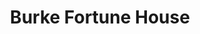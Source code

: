 ---
layout: place
title: "Burke Fortune House"
permalink: /virginia/burke-centre/burke-fortune-house.html
stateAbbr: VA
stateName: Virginia
cityName: Burke Centre
seo:
  name: "Burke Fortune House"
  type: Restaurant
  links: https://www.facebook.com/Burke-Fortune-House-195764490464708/
description: "Relaxed Japanese eatery serving sushi, noodles & teriyaki in a narrow, traditional space. Burke Fortune House serves delicious sushi in Burke Centre, Virginia. Try fresh Japanese dishes for a great dining experience. Available for takeout, delivery, lunch, and dinner."
place_id: ChIJecNpFONRtokR9sqXMb2Ypts
photos:
  - name: >-
      places/ChIJecNpFONRtokR9sqXMb2Ypts/photos/AeeoHcKRhZy-Uk86K5wgC4YUh8T6e652l25-sMeZmBJ17n21QRi33kLcnLJj8YajwbDdNRigOBtAd7TACIcVyv-Kl-jdhJPObBTI6iXFYfXAfzBUDX3HyfmeKZiGwG5CyRjV3M789qwXbPcyoPVVaNZWOWKJFNNJhcpaVGVYQdMSVSgGEhdpwynbYtnHolw0vTqPxW5Y1fQhVF5ikJAwwKF__rlncj_hWJZWa-BpSgbtVo4OPLWq3QWQluQsTDlMDNRQSyaQjEjKyfNTmTCsF6Qr5HBDKeCzZw5O-nEcajGH9PDDi_nSGMLhkT2IHyb87WVKcy1ICqqobhilOAomP0PHglxQCNYlXR3iqEynW9C8tv6jap9b2YBoz1COjujKu0Hww1AWLzk6sQFRWsvEjpfyAoHxsAlYgMTfAeawIL-3ONArmi6g
    widthPx: 4000
    heightPx: 3000
    authorAttributions:
      - displayName: Tilly Lo
        uri: https://maps.google.com/maps/contrib/100390448201842012508
        photoUri: >-
          https://lh3.googleusercontent.com/a-/ALV-UjVIFfjkSUs9jq1Nl3rx3pO7zemmOyMMFGDFZ1tdpHYTz9I0J8fEeA=s100-p-k-no-mo
    flagContentUri: >-
      https://www.google.com/local/imagery/report/?cb_client=maps_api_places.places_api&image_key=!1e10!2sCIHM0ogKEICAgID6gOLdwgE&hl=en-US
    googleMapsUri: >-
      https://www.google.com/maps/place//data=!3m4!1e2!3m2!1sCIHM0ogKEICAgID6gOLdwgE!2e10!4m2!3m1!1s0x89b651e31469c379:0xdba698bd3197caf6
  - name: >-
      places/ChIJecNpFONRtokR9sqXMb2Ypts/photos/AeeoHcKFihNaAO-Wel7iaAuNX99odWDYEtl2rtnEvyLksujDaGF_AHc59NAbpMNg_qZISj2Y66GImUXoIlX2RQxUPCcmg-_ZyrtL32kH7SHIItuQTdaM0iLPfLl0oep1qw374qFRpLKS5ThrOCpWWSn_70lHD1LPveGGcjDNJ5dEYh5NtP-LFGSDrLuH09duWaJ2eklt1kZbkTJGk1YoK-YZI9LiQT8c3S3JAlT-0R9HXckbV7nR2DuKnMfDJ75vRyPS_8x4dpwX6Jk3BqBJiuD1IgyXXVurZAtSa8xyEFsn3pKB-ZIyCGBZd49KJ_qUtp3WfkCQhD_-KzleSo9b1LTWrr9mUS2OBO06oC58Z3J7PtJPqg_YJDsvEk6u_bPF-UZpr5RFdWOmseZeWM9ovVGLs2KIiIb43rFVTJj3G5rwk6ZUUooL
    widthPx: 4032
    heightPx: 3024
    authorAttributions:
      - displayName: Happy Wanderer
        uri: https://maps.google.com/maps/contrib/118372659123481237488
        photoUri: >-
          https://lh3.googleusercontent.com/a-/ALV-UjVIhjyhjiSK16nc2Arvwyj-ugcY9rkC5fvK_LhdPTBQDn1XBeND=s100-p-k-no-mo
    flagContentUri: >-
      https://www.google.com/local/imagery/report/?cb_client=maps_api_places.places_api&image_key=!1e10!2sCIHM0ogKEICAgICspfi1uwE&hl=en-US
    googleMapsUri: >-
      https://www.google.com/maps/place//data=!3m4!1e2!3m2!1sCIHM0ogKEICAgICspfi1uwE!2e10!4m2!3m1!1s0x89b651e31469c379:0xdba698bd3197caf6
  - name: >-
      places/ChIJecNpFONRtokR9sqXMb2Ypts/photos/AeeoHcL6VKJxW01GSP6thwciz1qzwge3LISrVmQGBKVFZjXLlpOkNyZWvbSXTrlSkBUGZkHYxjz-rQvUZ-tIdK8w8sIO2WmRVawGLGVzz8HgBtigjpsEg1hQ6Ym6pJoe-EEqCV1zeTg_cX2wikUKTzjMdp9H6tgLLN8_fzbrA3kgAOWuwTdU_FYe1aT8_D6uBObkKWAq_HN2_xLIcUP9gos_L-spXPD5EoNx4wOG6rbHPYHMGdCE4hfJ6qHee-_EMlI5iAa4KlJF0do_S_f4Nghx-0JRzErnIbJihaqD_oezkCcne4yzx6vj4LoqSFuoz1i753XWBt4vL0jk8iROxew6CkoO1A4k7J4plCI8-TC9acHNHrwT8IbIbrbbsvrsIkvwOiHx7YSj-EbWb5XJhD1Yh5i04hToySJlgoSisYoZbFT_dQzH
    widthPx: 4000
    heightPx: 3000
    authorAttributions:
      - displayName: Morgan Stevens
        uri: https://maps.google.com/maps/contrib/111664658687283900125
        photoUri: >-
          https://lh3.googleusercontent.com/a-/ALV-UjVOnKF2ytEFQ1l4p3nnFE4D-nI78uWTPSrkahwazy7QenQN_qe52Q=s100-p-k-no-mo
    flagContentUri: >-
      https://www.google.com/local/imagery/report/?cb_client=maps_api_places.places_api&image_key=!1e10!2sCIHM0ogKEICAgIDr0vmzngE&hl=en-US
    googleMapsUri: >-
      https://www.google.com/maps/place//data=!3m4!1e2!3m2!1sCIHM0ogKEICAgIDr0vmzngE!2e10!4m2!3m1!1s0x89b651e31469c379:0xdba698bd3197caf6
  - name: >-
      places/ChIJecNpFONRtokR9sqXMb2Ypts/photos/AeeoHcIWijatL6w0uBqSJK5BsWT06Kox5sVN-KxDVMZ177LoRa_6EBlkuL9GvO5obDp8yW9Wf2BegKYvB7EBX17x280t1op_YT_N2gpHcyTyxGJN5esAaka4uRqzROHwMFo_Tzn3liyXRlOagq2bZkGo4GB6gcHhhDS8hxPqZZfKCfYevsag5-6ozcKmrM9iPrTkIGr_FAFcIdMabWt3XzPx8fPplCKDn-RRdR4ECbfZpYMXx63dlPzjXKJBRS-dkJzCSXn2c2KUh0uV0FK5fX8DVtrueL84NXObCLqk-LPmrIcQ_myMgwfUhxGY1qRPrJjqnn799Fkvmz73AuimvADm1VI3SVhLlb6JLxAmBwHBLOIpitEt1tX2GPMt03zSz8xOn0jYudnCn6pLej7R5Tyc6YetQVLsqgT_VZzWJNKu0wEGQXYj
    widthPx: 4080
    heightPx: 3072
    authorAttributions:
      - displayName: Barnett Hsu
        uri: https://maps.google.com/maps/contrib/103150591020456979770
        photoUri: >-
          https://lh3.googleusercontent.com/a-/ALV-UjUiKAck5w3edhfOfadOARAt6WesDl7ljkgJteoivZTvlqHfTdwEkA=s100-p-k-no-mo
    flagContentUri: >-
      https://www.google.com/local/imagery/report/?cb_client=maps_api_places.places_api&image_key=!1e10!2sCIHM0ogKEICAgICRzIKEwQE&hl=en-US
    googleMapsUri: >-
      https://www.google.com/maps/place//data=!3m4!1e2!3m2!1sCIHM0ogKEICAgICRzIKEwQE!2e10!4m2!3m1!1s0x89b651e31469c379:0xdba698bd3197caf6
  - name: >-
      places/ChIJecNpFONRtokR9sqXMb2Ypts/photos/AeeoHcJUNgVQPfoH_QpLW7ImxqnaZ4Uv6UC75lcAY_6XWp1dpbjIHC_BSCA0S2ThFcJm7xiCNBnJjbxFKEUPQQJbEInoWV6hHWxPNjJhug7Moch0GH3m-AyqLvL62m-BvnVy0ZAS2S6HwwSm3pon7m86JURv2zxL5KOUViv5KFCMoHfs7eaYbjoEycoyFFPsZkMAn4ZmnPQeRXgLdtfgo4w9mmNIdb7K6fXMVqW30AwZcuo8Ek6xURQjbGTUcnBUnR1V8aBxE4P6SxFqXsWRxfWnUGHNVjfgP64iQ8eJmF_jAVm6Au4SNFEU6JrIa6nUP6a_qhFx-3LxEuSoxKIztskOuWjAmqOzgjdDzx9rKJIcUiGVAxedbyl_bC48cXlsAUAZf4_7QySOuOpDdMkqsGN81DOvO8C9m66yI8i-N6xtEpE9Hg4K
    widthPx: 4080
    heightPx: 3072
    authorAttributions:
      - displayName: Mary
        uri: https://maps.google.com/maps/contrib/106975655098212584355
        photoUri: >-
          https://lh3.googleusercontent.com/a-/ALV-UjUojHa_gKTZuNdIKT37BhJ8ko_POpRF44xiHCLlIjcNx8CZb5hUzA=s100-p-k-no-mo
    flagContentUri: >-
      https://www.google.com/local/imagery/report/?cb_client=maps_api_places.places_api&image_key=!1e10!2sCIHM0ogKEICAgICfzMHL4AE&hl=en-US
    googleMapsUri: >-
      https://www.google.com/maps/place//data=!3m4!1e2!3m2!1sCIHM0ogKEICAgICfzMHL4AE!2e10!4m2!3m1!1s0x89b651e31469c379:0xdba698bd3197caf6
  - name: >-
      places/ChIJecNpFONRtokR9sqXMb2Ypts/photos/AeeoHcI8nXUY1Ck9asOHVE3ixhGip8MCK0NsxC_aY3ePPpLJhJCQ5SYIDVa4KKGRAYtmRyDruQdBp8ugGWCZ_3_LHrnSDXIpUclVQf-lOb60FmTPxKCScsTJ93jtY4pTuEKlz3Dhn7Z9-rBRfVM1K14WGxpWwyAyUchgKmOkzjwzPQtrmHs4IpT37jsqxPlPiQ_wNZzy4ws4S-hNE2hGPIYnitjSWwvdWFK2oydFft-vPcXJjz7XQ9tdT8LsRWgll1X2p9g_Q8vXmEagd0xKTfuqUQkjyaoEDNjPrWJRoqGv52A51YtZ1CgPryWhxx3dCp3AhKGDDXPqNglNBZk0GPkneI0MLDj7bjumLsQvZYK48qIxzq0Q_aF_aPgctAlHpBIfWOZd9O4_R2qiRe-yO4YJTiNcEOom1Ex4j1LXVIaAqt7wfA
    widthPx: 3072
    heightPx: 4080
    authorAttributions:
      - displayName: Theodore “Ted” Kostich Jr.
        uri: https://maps.google.com/maps/contrib/113728029184863978569
        photoUri: >-
          https://lh3.googleusercontent.com/a-/ALV-UjUvQBZRFS0gAWlZ-YUyCV0xKF6cCs5qvBMTRDgTQ4B2_BzwiHIs=s100-p-k-no-mo
    flagContentUri: >-
      https://www.google.com/local/imagery/report/?cb_client=maps_api_places.places_api&image_key=!1e10!2sCIHM0ogKEICAgID1sZ3HCg&hl=en-US
    googleMapsUri: >-
      https://www.google.com/maps/place//data=!3m4!1e2!3m2!1sCIHM0ogKEICAgID1sZ3HCg!2e10!4m2!3m1!1s0x89b651e31469c379:0xdba698bd3197caf6
  - name: >-
      places/ChIJecNpFONRtokR9sqXMb2Ypts/photos/AeeoHcJwLCyL3fHIKmS7zFeD8P7LP6p7jEHvXAdaKV71xagryOQeeHRdoRVKtspeSPUb8SxMLPjobvwYBJrLm5NlbYXqkqcol8JAOqKGZlrA8zrWEXAjncUvexDhqYkrdMz9I-sGwUBnBwgSb-WpHk3vDzzyhTk5jLBYBg3djfDspHTEzp_JcgWODqxDpobR_gpNlbxnfEJ49x0JYzsFbMfkWvwqGe8m3yW8OGdDsgOcDg9RQ5NVLYookpXUKb8a8NYESlbJ176ODZsDvrwBd-W12gYxzIyYGhFxA8WFdX9PrlVE2yvEjR2HhayDXJ4wWDYj3Oqh7PqYCDq1HRlg4M9BBjkRDggyFVBv2F9OSFSUGouLVQaVONu2O0IvsIfGZgA5LHOuuHpTCxcj7kqia6jrG1j1jURJAaeZLqe_Vk6OU7H4TA
    widthPx: 3472
    heightPx: 4624
    authorAttributions:
      - displayName: Alexis Knoepfler
        uri: https://maps.google.com/maps/contrib/111833032182381594224
        photoUri: >-
          https://lh3.googleusercontent.com/a-/ALV-UjUraXInEaujW8EVnA3TXVAg6bFn3Q-3G1XW5gZ19FksgGjM-Z0=s100-p-k-no-mo
    flagContentUri: >-
      https://www.google.com/local/imagery/report/?cb_client=maps_api_places.places_api&image_key=!1e10!2sCIHM0ogKEICAgICvq8iwaw&hl=en-US
    googleMapsUri: >-
      https://www.google.com/maps/place//data=!3m4!1e2!3m2!1sCIHM0ogKEICAgICvq8iwaw!2e10!4m2!3m1!1s0x89b651e31469c379:0xdba698bd3197caf6
  - name: >-
      places/ChIJecNpFONRtokR9sqXMb2Ypts/photos/AeeoHcJQ67A5UKvBaR2G9DmmaL-JeMt5_Kg1u4UaNl25Mu0WDSKiWWIlNRYxcoxqZOllU91WNUhU94zEJDzStMAvVp92lt2ylsAvLXY9ItAYMnJhDDyzaDXyrF_tZ0gA79SrDurRLpWuHwAnnp0LrZedHFwM8ux3ofi7mhHw-v1Dq4F6NW9deClEaqo8Y5KyCIX3iznXy56M3p4nZYE8PPovzJiw3itcnpu_ONDOqJFiAEn4c2cCxgs2cE3wyuLgWaJ687bE7Av8G-tg_8SLSmJIM6m4VPwWx9fsEPIgkR14ax1gy8e0I4tvCWovGQDNO9R_V2QQVpoV45V11VR44970CJgE5IUxjdZlg0K68lC9b1prVcFuh4Mc2pjVkUOUCMIDGr4KZZcVM00lcAeF7tfGvv5dQ-Dof6ARLrXye6ts2PMtEg
    widthPx: 3024
    heightPx: 4032
    authorAttributions:
      - displayName: Tan Vo
        uri: https://maps.google.com/maps/contrib/108105016191226851122
        photoUri: >-
          https://lh3.googleusercontent.com/a-/ALV-UjUdrnmO3DJpeJbZkvelQfyv1ua2NN97V8bqhPrsj2Ey91lzGzTOWQ=s100-p-k-no-mo
    flagContentUri: >-
      https://www.google.com/local/imagery/report/?cb_client=maps_api_places.places_api&image_key=!1e10!2sCIHM0ogKEICAgIDJvNPCKg&hl=en-US
    googleMapsUri: >-
      https://www.google.com/maps/place//data=!3m4!1e2!3m2!1sCIHM0ogKEICAgIDJvNPCKg!2e10!4m2!3m1!1s0x89b651e31469c379:0xdba698bd3197caf6
  - name: >-
      places/ChIJecNpFONRtokR9sqXMb2Ypts/photos/AeeoHcI71RN4zk6G4JE-aj4Dtht2txRG-ta2lDBNcvo3oYQHZdy-XHYXAbxMNjKw-VRds1x8yCuhgeI9EZG87839sn9IOjnWu5k7IOwfGGlRWj2frwC1kelH7lJasNjAaS1Rd2-eQ79pVd8kLaHifnVHy1kSIrUTtPCf1U_dxknkQiEe6Qv85-uxKqMS1Jc4mDDT1gzAzohlu46fK4Un2tn-krfzA7teM-4TFY1ec5PphtJVX4Zl9LVUiClUv0e2SaXLOOCOwfDJgpgOUKrWD2XhnTTsCcEHTTtu-HqVK6HysTxfOYc4Rf3kyE10n0YGdbw6FOGzN7QFqxdbBMkv63ymcAblMM5oksy89tp8qVDNlb99eoEJhF8egqILnHgI1qpDPyvoSP1UEmBmwOQXP6K61SvPOP_qcTsrgyTghgefllDTgA
    widthPx: 3024
    heightPx: 4032
    authorAttributions:
      - displayName: Matthew
        uri: https://maps.google.com/maps/contrib/115786491338838450550
        photoUri: >-
          https://lh3.googleusercontent.com/a-/ALV-UjVJMASUt65IknM51Wbkt0-QFvvP_ZQ2fDuN84JD64fdMh_uPKwC=s100-p-k-no-mo
    flagContentUri: >-
      https://www.google.com/local/imagery/report/?cb_client=maps_api_places.places_api&image_key=!1e10!2sCIHM0ogKEICAgIDBpNGAXQ&hl=en-US
    googleMapsUri: >-
      https://www.google.com/maps/place//data=!3m4!1e2!3m2!1sCIHM0ogKEICAgIDBpNGAXQ!2e10!4m2!3m1!1s0x89b651e31469c379:0xdba698bd3197caf6
  - name: >-
      places/ChIJecNpFONRtokR9sqXMb2Ypts/photos/AeeoHcLQiDH4QQGyo5FkS4txOQVQxghbq2H3fcG7idiAqELkdBWNg1Svpi1ch_ZjvOOBebDOMGew59mjmke1xLdJv9Q-xbNNV_Z1iQK_hW851x37eh7lYEnxxxyd1hLgkLkwJ-9YNwRbDL3WPZWcD1Ctmhwfz7QQVtGsfk6BW9Dmoq2Dm5ICKC8DdhrJcgiQ0Nlee83x_u7QFjt5_vAYKclOz0WXCMbiYsFbebfLy7VsyVp4KTasFZsKKfpzHFpwN98m2JexckEcpibD4xk0MkjKwywy3pLtpeyzYj4Kv0aLXfgDjAGs9Ol5sUYq2PULhqqNCPNZFA23Owj2LAaEO53LI22b-UQ7yidIJIzfb8P5VPdo0eMf16FUn22rS2wojSsSEAkGjQ_5JScCUD-PWOYUpkWKgT7sO1NCstMmd0tBLQuH3g
    widthPx: 3024
    heightPx: 4032
    authorAttributions:
      - displayName: Kat Fred
        uri: https://maps.google.com/maps/contrib/113358317805767738019
        photoUri: >-
          https://lh3.googleusercontent.com/a-/ALV-UjUUd_ecI4mZoBmHCXzhwc8LKfOTFYKYYDLtIsUgwykVVAWPOmWDlg=s100-p-k-no-mo
    flagContentUri: >-
      https://www.google.com/local/imagery/report/?cb_client=maps_api_places.places_api&image_key=!1e10!2sCIHM0ogKEICAgICtwLePEg&hl=en-US
    googleMapsUri: >-
      https://www.google.com/maps/place//data=!3m4!1e2!3m2!1sCIHM0ogKEICAgICtwLePEg!2e10!4m2!3m1!1s0x89b651e31469c379:0xdba698bd3197caf6
address: 6030 Burke Commons Rd suite e, Burke Centre, VA 22015, USA
street: 6030 Burke Commons Rd suite e
city: Burke Centre
state: VA
zip: '22015'
country: USA
neighborhood: null
latitude: '38.788219'
longitude: '-77.299684'
accessibility_options:
  wheelchairAccessibleParking: true
  wheelchairAccessibleEntrance: true
  wheelchairAccessibleRestroom: true
  wheelchairAccessibleSeating: true
business_status: OPERATIONAL
name: Burke Fortune House
google_maps_links:
  directionsUri: >-
    https://www.google.com/maps/dir//''/data=!4m7!4m6!1m1!4e2!1m2!1m1!1s0x89b651e31469c379:0xdba698bd3197caf6!3e0
  placeUri: https://maps.google.com/?cid=15827505878788459254
  writeAReviewUri: >-
    https://www.google.com/maps/place//data=!4m3!3m2!1s0x89b651e31469c379:0xdba698bd3197caf6!12e1
  reviewsUri: >-
    https://www.google.com/maps/place//data=!4m4!3m3!1s0x89b651e31469c379:0xdba698bd3197caf6!9m1!1b1
  photosUri: >-
    https://www.google.com/maps/place//data=!4m3!3m2!1s0x89b651e31469c379:0xdba698bd3197caf6!10e5
primary_type: Sushi Restaurant
opening_hours:
  regular: null
  current: null
secondary_opening_hours:
  regular:
    weekdayDescriptions: null
    type: null
  current:
    weekdayDescriptions: null
    type: null
phone: (703) 250-0433
price_level: PRICE_LEVEL_MODERATE
price_range: $20 &ndash; $30
rating: '4.6'
rating_count: 0
website: https://www.facebook.com/Burke-Fortune-House-195764490464708/
reviews:
  - name: >-
      places/ChIJecNpFONRtokR9sqXMb2Ypts/reviews/ChZDSUhNMG9nS0VJQ0FnTURRaEp6UkdnEAE
    relativePublishTimeDescription: a month ago
    rating: 5
    text:
      text: >-
        I just had dinner at Burke Fortune House.. so yummy!! You have to try
        the sushi, and crab wonton… Even the edamame was great! Wish I had taken
        pics of the Sushi… but I guarantee it was delish! We tried the Dynamite
        roll, Alaskan roll and Crunchy roll and they were all great!
      languageCode: en
    originalText:
      text: >-
        I just had dinner at Burke Fortune House.. so yummy!! You have to try
        the sushi, and crab wonton… Even the edamame was great! Wish I had taken
        pics of the Sushi… but I guarantee it was delish! We tried the Dynamite
        roll, Alaskan roll and Crunchy roll and they were all great!
      languageCode: en
    authorAttribution:
      displayName: Anthuanne Salazar
      uri: https://www.google.com/maps/contrib/104573219531502948211/reviews
      photoUri: >-
        https://lh3.googleusercontent.com/a-/ALV-UjV2U3dfRAyggsMdJsQJ6tF7ysh76WYwHukre4QawUtINwfDKGU=s128-c0x00000000-cc-rp-mo
    publishTime: '2025-03-08T23:05:35.566732Z'
    flagContentUri: >-
      https://www.google.com/local/review/rap/report?postId=ChZDSUhNMG9nS0VJQ0FnTURRaEp6UkdnEAE&d=17924085&t=1
    googleMapsUri: >-
      https://www.google.com/maps/reviews/data=!4m6!14m5!1m4!2m3!1sChZDSUhNMG9nS0VJQ0FnTURRaEp6UkdnEAE!2m1!1s0x89b651e31469c379:0xdba698bd3197caf6
  - name: >-
      places/ChIJecNpFONRtokR9sqXMb2Ypts/reviews/ChdDSUhNMG9nS0VJQ0FnSUNmN09ySm1BRRAB
    relativePublishTimeDescription: 3 months ago
    rating: 1
    text:
      text: >-
        My experience at Fortune House was extremely disappointing. I arrived
        around 3:45 PM, placed my order by 3:55 PM, and didn’t receive my food
        until 4:40 PM. There were no other dine-in customers, only a few pickup
        orders, so the delay was baffling.


        When my sushi finally arrived, I discovered plastic wrap in it. On top
        of that, I saw the sushi chef handling various items, go in and out of
        from the back kitchen, scratching his forehead, and then preparing food
        without changing his gloves.


        The sushi itself was a letdown. While some cuts of fish were okay,
        others were not fresh and unpleasant.


        Between the slow service, lack of cleanliness, and inconsistent food
        quality, this was a horrible experience. I wouldn’t recommend this place
        to anyone.
      languageCode: en
    originalText:
      text: >-
        My experience at Fortune House was extremely disappointing. I arrived
        around 3:45 PM, placed my order by 3:55 PM, and didn’t receive my food
        until 4:40 PM. There were no other dine-in customers, only a few pickup
        orders, so the delay was baffling.


        When my sushi finally arrived, I discovered plastic wrap in it. On top
        of that, I saw the sushi chef handling various items, go in and out of
        from the back kitchen, scratching his forehead, and then preparing food
        without changing his gloves.


        The sushi itself was a letdown. While some cuts of fish were okay,
        others were not fresh and unpleasant.


        Between the slow service, lack of cleanliness, and inconsistent food
        quality, this was a horrible experience. I wouldn’t recommend this place
        to anyone.
      languageCode: en
    authorAttribution:
      displayName: James Cho
      uri: https://www.google.com/maps/contrib/101215898033330240821/reviews
      photoUri: >-
        https://lh3.googleusercontent.com/a-/ALV-UjV0VepAPpJP9LHK9eG0zTaTNPwqqmtaQReBxMM6r0_2qWc0_ol0=s128-c0x00000000-cc-rp-mo-ba3
    publishTime: '2024-12-26T22:05:23.271976Z'
    flagContentUri: >-
      https://www.google.com/local/review/rap/report?postId=ChdDSUhNMG9nS0VJQ0FnSUNmN09ySm1BRRAB&d=17924085&t=1
    googleMapsUri: >-
      https://www.google.com/maps/reviews/data=!4m6!14m5!1m4!2m3!1sChdDSUhNMG9nS0VJQ0FnSUNmN09ySm1BRRAB!2m1!1s0x89b651e31469c379:0xdba698bd3197caf6
  - name: >-
      places/ChIJecNpFONRtokR9sqXMb2Ypts/reviews/ChdDSUhNMG9nS0VJQ0FnSUNfcXBMQjFRRRAB
    relativePublishTimeDescription: 2 months ago
    rating: 5
    text:
      text: >-
        I absolutely love this restaurant. The food is fresh and delicious and
        always consistent, but even more so, the staff are the nicest people you
        will ever meet. They are so kind to my 3 girls and always engage with
        them and treat them like family. My whole crew always looks forward to
        eating here because it’s a great experience and as a parent, I always
        love bringing my kids somewhere that makes the evening easy. We will
        come back again and again!
      languageCode: en
    originalText:
      text: >-
        I absolutely love this restaurant. The food is fresh and delicious and
        always consistent, but even more so, the staff are the nicest people you
        will ever meet. They are so kind to my 3 girls and always engage with
        them and treat them like family. My whole crew always looks forward to
        eating here because it’s a great experience and as a parent, I always
        love bringing my kids somewhere that makes the evening easy. We will
        come back again and again!
      languageCode: en
    authorAttribution:
      displayName: Lauren Cusner
      uri: https://www.google.com/maps/contrib/102351182461369569273/reviews
      photoUri: >-
        https://lh3.googleusercontent.com/a/ACg8ocJqYeBfpw-qBZvEKppsAc5i-njzQFjw6GzXUWOX3nce-6BLfA=s128-c0x00000000-cc-rp-mo-ba2
    publishTime: '2025-01-15T02:01:09.655560Z'
    flagContentUri: >-
      https://www.google.com/local/review/rap/report?postId=ChdDSUhNMG9nS0VJQ0FnSUNfcXBMQjFRRRAB&d=17924085&t=1
    googleMapsUri: >-
      https://www.google.com/maps/reviews/data=!4m6!14m5!1m4!2m3!1sChdDSUhNMG9nS0VJQ0FnSUNfcXBMQjFRRRAB!2m1!1s0x89b651e31469c379:0xdba698bd3197caf6
  - name: >-
      places/ChIJecNpFONRtokR9sqXMb2Ypts/reviews/ChdDSUhNMG9nS0VJQ0FnSUN0d0xlUHdnRRAB
    relativePublishTimeDescription: a year ago
    rating: 5
    text:
      text: >-
        If you’re wondering where to eat tonight, be sure to check out the local
        neighborhood, quaint Japanese restaurant that has authentic Japanese
        food and sushi. The owner/employees are friendly and efficient, serving
        you quickly and offering suggestions on the menus.

        The food is quickly served and is delicious.  We’ve had Don Buri, Katsu,
        sushi, and tempura. Crisp & tasty each dish was loaded with flavor! I
        would suggest getting a dinner box so that you have a good variety of
        food and plenty of it!

        Plenty of parking as there is a parking lot adjacent to the restaurant
        which is found within the Walmart plaza.

        Both kid and dog friendly.
      languageCode: en
    originalText:
      text: >-
        If you’re wondering where to eat tonight, be sure to check out the local
        neighborhood, quaint Japanese restaurant that has authentic Japanese
        food and sushi. The owner/employees are friendly and efficient, serving
        you quickly and offering suggestions on the menus.

        The food is quickly served and is delicious.  We’ve had Don Buri, Katsu,
        sushi, and tempura. Crisp & tasty each dish was loaded with flavor! I
        would suggest getting a dinner box so that you have a good variety of
        food and plenty of it!

        Plenty of parking as there is a parking lot adjacent to the restaurant
        which is found within the Walmart plaza.

        Both kid and dog friendly.
      languageCode: en
    authorAttribution:
      displayName: Kat Fred
      uri: https://www.google.com/maps/contrib/113358317805767738019/reviews
      photoUri: >-
        https://lh3.googleusercontent.com/a-/ALV-UjUUd_ecI4mZoBmHCXzhwc8LKfOTFYKYYDLtIsUgwykVVAWPOmWDlg=s128-c0x00000000-cc-rp-mo-ba5
    publishTime: '2024-01-27T21:33:14.469797Z'
    flagContentUri: >-
      https://www.google.com/local/review/rap/report?postId=ChdDSUhNMG9nS0VJQ0FnSUN0d0xlUHdnRRAB&d=17924085&t=1
    googleMapsUri: >-
      https://www.google.com/maps/reviews/data=!4m6!14m5!1m4!2m3!1sChdDSUhNMG9nS0VJQ0FnSUN0d0xlUHdnRRAB!2m1!1s0x89b651e31469c379:0xdba698bd3197caf6
  - name: >-
      places/ChIJecNpFONRtokR9sqXMb2Ypts/reviews/ChZDSUhNMG9nS0VJQ0FnSUQxc1ozSE1nEAE
    relativePublishTimeDescription: a year ago
    rating: 5
    text:
      text: >-
        Wow wow wow - absolutely delicious sushi, the best California roll I
        have EVER had. Everything was fresh, service was fast, and prices were
        excellent. I will absolutely be coming back here!
      languageCode: en
    originalText:
      text: >-
        Wow wow wow - absolutely delicious sushi, the best California roll I
        have EVER had. Everything was fresh, service was fast, and prices were
        excellent. I will absolutely be coming back here!
      languageCode: en
    authorAttribution:
      displayName: Theodore “Ted” Kostich Jr.
      uri: https://www.google.com/maps/contrib/113728029184863978569/reviews
      photoUri: >-
        https://lh3.googleusercontent.com/a-/ALV-UjUvQBZRFS0gAWlZ-YUyCV0xKF6cCs5qvBMTRDgTQ4B2_BzwiHIs=s128-c0x00000000-cc-rp-mo-ba5
    publishTime: '2024-01-08T00:20:28.373714Z'
    flagContentUri: >-
      https://www.google.com/local/review/rap/report?postId=ChZDSUhNMG9nS0VJQ0FnSUQxc1ozSE1nEAE&d=17924085&t=1
    googleMapsUri: >-
      https://www.google.com/maps/reviews/data=!4m6!14m5!1m4!2m3!1sChZDSUhNMG9nS0VJQ0FnSUQxc1ozSE1nEAE!2m1!1s0x89b651e31469c379:0xdba698bd3197caf6
parking_options:
  freeParkingLot: true
  freeStreetParking: true
  valetParking: false
payment_options:
  acceptsCreditCards: true
  acceptsDebitCards: true
  acceptsCashOnly: false
  acceptsNfc: true
allow_dogs: null
curbside_pickup: null
delivery: true
dine_in: true
good_for_children: true
good_for_groups: true
good_for_sports: false
live_music: false
menu_for_children: false
outdoor_seating: false
reservable: true
restroom: true
serves_beer: true
serves_breakfast: false
serves_brunch: false
serves_cocktails: false
serves_coffee: false
serves_dinner: true
serves_dessert: true
serves_lunch: true
serves_vegetarian_food: true
serves_wine: true
takeout: true
update_category: essentials
summary: >-
  Relaxed Japanese eatery serving sushi, noodles & teriyaki in a narrow,
  traditional space.

---
